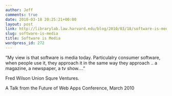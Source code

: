 ```yaml
---
author: Jeff
comments: true
date: 2010-03-18 20:25:21+00:00
layout: post
link: http://librarylab.law.harvard.edu/blog/2010/03/18/software-is-media/
slug: software-is-media
title: Software is Media
wordpress_id: 272
---
```


“My view is that software is media today.  Particulalry consumer software, when people use it,  they approach it in the same way they approach .. a magazine, a newspaper, a tv show….”


Fred Wilson
Union Squre Ventures.  

A Talk from the Future of Web Apps Conference, March 2010

